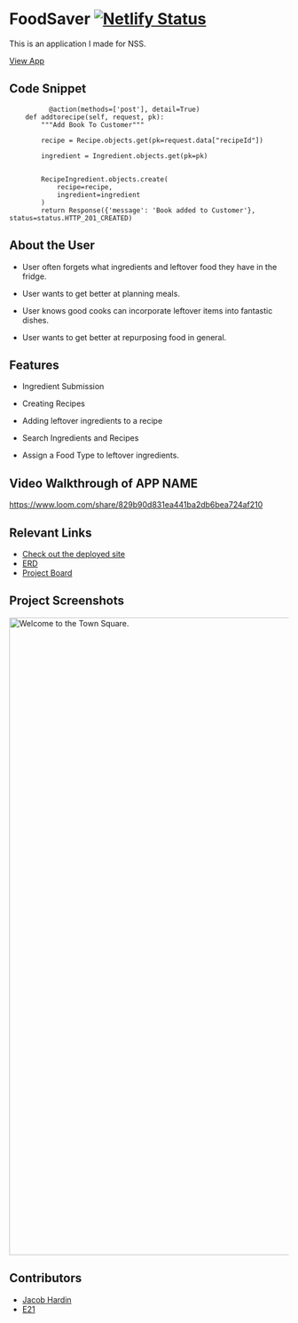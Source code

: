 # FoodSaver [![Netlify Status](https://api.netlify.com/api/v1/badges/9e98dcd5-de31-4bd3-bcf5-4e794ff0ed97/deploy-status)](https://app.netlify.com/sites/the-town-square/deploys)
<!-- update the netlify badge above with your own badge that you can find at netlify under settings/general#status-badges -->

This is an application I made for NSS.

[View App](https://the-town-square.netlify.app)

## Code Snippet <!-- OPTIONAL, but doesn't hurt -->
```
          @action(methods=['post'], detail=True)
    def addtorecipe(self, request, pk):
        """Add Book To Customer"""
        
        recipe = Recipe.objects.get(pk=request.data["recipeId"])
        
        ingredient = Ingredient.objects.get(pk=pk)
            
        
        RecipeIngredient.objects.create(
            recipe=recipe,
            ingredient=ingredient
        )
        return Response({'message': 'Book added to Customer'}, status=status.HTTP_201_CREATED)
```
## About the User <!-- This is a scaled down user persona -->
- User often forgets what ingredients and leftover food they have in the fridge.

- User wants to get better at planning meals.

- User knows good cooks can incorporate leftover items into fantastic dishes.

- User wants to get better at repurposing food in general.

## Features <!-- List your app features using bullets! Do NOT use a paragraph. No one will read that! -->
- Ingredient Submission

- Creating Recipes

- Adding leftover ingredients to a recipe

- Search Ingredients and Recipes

- Assign a Food Type to leftover ingredients.

## Video Walkthrough of APP NAME <!-- A loom link is sufficient -->
https://www.loom.com/share/829b90d831ea441ba2db6bea724af210

## Relevant Links <!-- Link to all the things that are required outside of the ones that have their own section -->
- [Check out the deployed site](https://the-town-square.netlify.app)
- [ERD](https://dbdiagram.io/d/63ead4f9296d97641d80a82c)
- [Project Board](https://github.com/users/jakehardin/projects/4)

## Project Screenshots <!-- These can be inside of your project. Look at the repos from class and see how the images are included in the readme -->
<img width="1148" alt="Welcome to the Town Square." src="https://www.united-against-waste.ch/wp-content/uploads/2020/02/Food-Save-App-1024x677.png">

## Contributors
- [Jacob Hardin](https://github.com/jakehardin)
- [E21](https://github.com/nss-evening-cohort-21)
